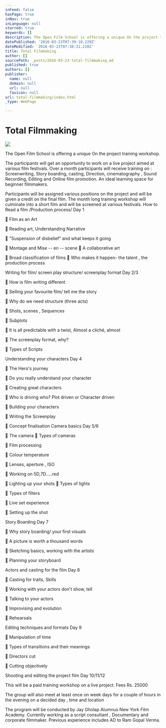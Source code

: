 ```yaml
---
inFeed: false
hasPage: true
inNav: true
inLanguage: null
starred: true
keywords: []
description: The Open Film School is offering a unique On the project training workshop.
datePublished: '2016-03-23T07:39:10.229Z'
dateModified: '2016-03-23T07:38:31.210Z'
title: Total Filmmaking
author: []
sourcePath: _posts/2016-03-23-total-filmmaking.md
published: true
authors: []
publisher:
  name: null
  domain: null
  url: null
  favicon: null
url: total-filmmaking/index.html
_type: WebPage

---
```

# Total Filmmaking
![](https://the-grid-user-content.s3-us-west-2.amazonaws.com/93ac82bf-f746-4b46-b148-b101bcbf5d6e.jpg)

The Open Film School is offering a unique On the project training workshop.

The participants will get an opportunity to work on a live project aimed at various film festivals. Over a month participants will receive training on : Screenwriting, Story boarding, casting, Direction, cinematography , Sound Recording, Editing and Online film promotion. An ideal learning space for beginner filmmakers.

Participants will be assigned various positions on the project and will be given a credit on the final film. The month long training workshop will culminate into a short film and will be screened at various festivals. How to Read a film /Production process/ Day 1

 Film as an Art

 Reading art, Understanding Narrative

 "Suspension of disbelief" and what keeps it going

 Montage and Mise -- en -- scene  A collaborative art

 Broad classification of films  Who makes it happen- the talent , the production process

Writing for film/ screen play structure/ screenplay format Day 2/3

 How is film writing different

 Selling your favourite film/ tell me the story

 Why do we need structure (three acts)

 Shots, scenes , Sequences

 Subplots

 It is all predictable with a twist, Almost a cliché, almost

 The screenplay format, why?

 Types of Scripts

Understanding your characters Day 4

 The Hero's journey

 Do you really understand your character

 Creating great characters

 Who is driving who? Plot driven or Character driven

 Building your characters

 Writing the Screenplay

 Concept finalisation Camera basics Day 5/6

 The camera  Types of cameras

 Film processing

 Colour temperature

 Lenses, aperture , ISO

 Working on 5D,7D.....red

 Lighting up your shots  Types of lights

 Types of filters

 Live set experience

 Setting up the shot

Story Boarding Day 7

 Why story boarding/ your first visuals

 A picture is worth a thousand words

 Sketching basics, working with the artists

 Planning your storyboard

Actors and casting for the film Day 8

 Casting for traits, Skills

 Working with your actors don't show, tell

 Talking to your actors

 Improvising and evolution

 Rehearsals

Editing techniques and formats Day 9

 Manipulation of time

 Types of transitions and their meanings

 Directors cut

 Cutting objectively

Shooting and editing the project film Day 10/11/12

This will be a paid training workshop on a live project. Fees Rs. 25000

The group will also meet at least once on week days for a couple of hours in the evening on a decided day , time and location

The program will be conducted by Jay Gholap Alumnus New York Film Academy. Currently working as a script consultant , Documentary and corporate filmmaker. Previous experience includes AD to Ram Gopal Verma.